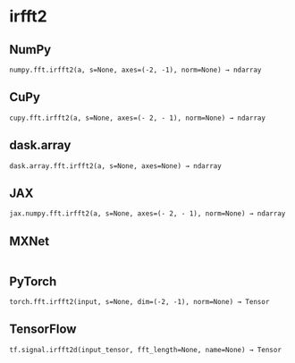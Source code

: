# irfft2

## NumPy

```
numpy.fft.irfft2(a, s=None, axes=(-2, -1), norm=None) → ndarray
```

## CuPy

```
cupy.fft.irfft2(a, s=None, axes=(- 2, - 1), norm=None) → ndarray
```

## dask.array

```
dask.array.fft.irfft2(a, s=None, axes=None) → ndarray
```

## JAX

```
jax.numpy.fft.irfft2(a, s=None, axes=(- 2, - 1), norm=None) → ndarray
```

## MXNet

```

```

## PyTorch

```
torch.fft.irfft2(input, s=None, dim=(-2, -1), norm=None) → Tensor
```

## TensorFlow

```
tf.signal.irfft2d(input_tensor, fft_length=None, name=None) → Tensor
```
